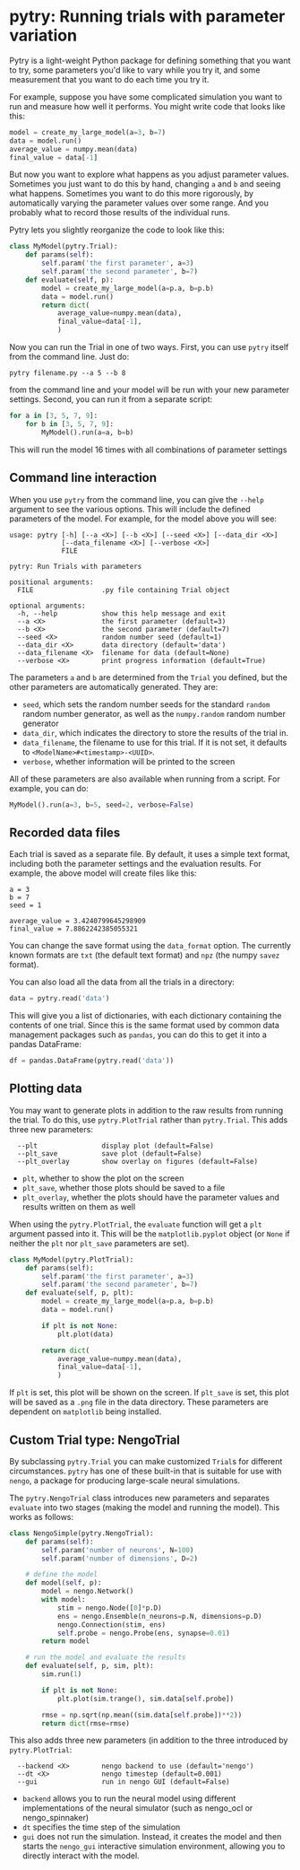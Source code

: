 # pytry: Running trials with parameter variation

Pytry is a light-weight Python package for defining something that you want
to try, some parameters you'd like to vary while you try it, and some
measurement that you want to do each time you try it.

For example, suppose you have some complicated simulation you want to run
and measure how well it performs.  You might write code that looks like
this:

```python
model = create_my_large_model(a=3, b=7)
data = model.run()
average_value = numpy.mean(data)
final_value = data[-1]
```

But now you want to explore what happens as you adjust parameter values.
Sometimes you just want to do this by hand, changing ```a``` and ```b``` and
seeing what happens.  Sometimes you want to do this more rigorously, by
automatically varying the parameter values over some range.  And you probably
what to record those results of the individual runs.

Pytry lets you slightly reorganize the code to look like this:

```python
class MyModel(pytry.Trial):
    def params(self):
        self.param('the first parameter', a=3)
        self.param('the second parameter', b=7)
    def evaluate(self, p):
        model = create_my_large_model(a=p.a, b=p.b)
        data = model.run()
        return dict(
            average_value=numpy.mean(data),
            final_value=data[-1],
            )
```

Now you can run the Trial in one of two ways.  First, you can use ```pytry```
itself from the command line.  Just do:

```
pytry filename.py --a 5 --b 8
```

from the command line and your model will be run with your new parameter
settings.  Second, you can run it from a separate script:

```python
for a in [3, 5, 7, 9]:
    for b in [3, 5, 7, 9]:
        MyModel().run(a=a, b=b)
```

This will run the model 16 times with all combinations of parameter settings

## Command line interaction

When you use ```pytry``` from the command line, you can give the ```--help```
argument to see the various options.  This will include the defined parameters
of the model.  For example, for the model above you will see:

```
usage: pytry [-h] [--a <X>] [--b <X>] [--seed <X>] [--data_dir <X>]
             [--data_filename <X>] [--verbose <X>]
             FILE

pytry: Run Trials with parameters

positional arguments:
  FILE                 .py file containing Trial object

optional arguments:
  -h, --help           show this help message and exit
  --a <X>              the first parameter (default=3)
  --b <X>              the second parameter (default=7)
  --seed <X>           random number seed (default=1)
  --data_dir <X>       data directory (default='data')
  --data_filename <X>  filename for data (default=None)
  --verbose <X>        print progress information (default=True)
```

The parameters ```a``` and ```b``` are determined from the ```Trial``` you
defined, but the other parameters are automatically generated.  They are:

 - ```seed```, which sets the random number seeds for the standard ```random```
   random number generator, as well as the ```numpy.random``` random number
   generator
 - ```data_dir```, which indicates the directory to store the results of the
   trial in.
 - ```data_filename```, the filename to use for this trial.  If it is not
   set, it defaults to ```<ModelName>#<timestamp>-<UUID>```.
 - ```verbose```, whether information will be printed to the screen

All of these parameters are also available when running from a script.  For
example, you can do:

```python
MyModel().run(a=3, b=5, seed=2, verbose=False)
```

## Recorded data files

Each trial is saved as a separate file.  By default, it uses a simple text
format, including both the parameter settings and the evaluation results.
For example, the above model will create files like this:

```
a = 3
b = 7
seed = 1

average_value = 3.4240799645298909
final_value = 7.8862242385055321
```

You can change the save format using the ```data_format``` option.  The
currently known formats are ```txt``` (the default text format) and
```npz``` (the numpy ```savez``` format).


You can also load all the data from all the trials in a directory:

```python
data = pytry.read('data')
```

This will give you a list of dictionaries, with each dictionary containing
the contents of one trial.  Since this is the same format used by common
data management packages such as ```pandas```, you can do this to get it
into a pandas DataFrame:

```python
df = pandas.DataFrame(pytry.read('data'))
```

## Plotting data

You may want to generate plots in addition to the raw results from running
the trial.  To do this, use ```pytry.PlotTrial``` rather than
 ```pytry.Trial```.  This adds three new parameters:

```
  --plt                display plot (default=False)
  --plt_save           save plot (default=False)
  --plt_overlay        show overlay on figures (default=False)
```

 - ```plt```, whether to show the plot on the screen
 - ```plt_save```, whether those plots should be saved to a file
 - ```plt_overlay```, whether the plots should have the parameter values
   and results written on them as well

When using the ```pytry.PlotTrial```, the ```evaluate``` function will get
a ```plt``` argument passed into it.  This will be the ```matplotlib.pyplot```
object (or ```None``` if neither the ```plt``` nor ```plt_save```
parameters are set).  

```python
class MyModel(pytry.PlotTrial):
    def params(self):
        self.param('the first parameter', a=3)
        self.param('the second parameter', b=7)
    def evaluate(self, p, plt):
        model = create_my_large_model(a=p.a, b=p.b)
        data = model.run()

        if plt is not None:
            plt.plot(data)

        return dict(
            average_value=numpy.mean(data),
            final_value=data[-1],
            )
```

If ```plt``` is set, this plot will be shown on the screen.  If
```plt_save``` is set, this plot will be saved as a ```.png``` file in the
data directory.  These parameters are dependent on ```matplotlib``` being
installed.

## Custom Trial type: NengoTrial

By subclassing ```pytry.Trial``` you can make customized ```Trial```s for
different circumstances.  ```pytry``` has one of these built-in that is
suitable for use with ```nengo```, a package for producing large-scale
neural simulations.

The ```pytry.NengoTrial``` class introduces new parameters and separates
```evaluate``` into two stages (making the model and running the model).
This works as follows:

```python
class NengoSimple(pytry.NengoTrial):
    def params(self):
        self.param('number of neurons', N=100)
        self.param('number of dimensions', D=2)

    # define the model
    def model(self, p):
        model = nengo.Network()
        with model:
            stim = nengo.Node([0]*p.D)
            ens = nengo.Ensemble(n_neurons=p.N, dimensions=p.D)
            nengo.Connection(stim, ens)
            self.probe = nengo.Probe(ens, synapse=0.01)
        return model

    # run the model and evaluate the results
    def evaluate(self, p, sim, plt):
        sim.run(1)

        if plt is not None:
            plt.plot(sim.trange(), sim.data[self.probe])

        rmse = np.sqrt(np.mean((sim.data[self.probe])**2))
        return dict(rmse=rmse)
```

This also adds three new parameters (in addition to the three introduced
by ```pytry.PlotTrial```:

```
  --backend <X>        nengo backend to use (default='nengo')
  --dt <X>             nengo timestep (default=0.001)
  --gui                run in nengo GUI (default=False)
```

 - ```backend``` allows you to run the neural model using different
   implementations of the neural simulator (such as nengo_ocl or
   nengo_spinnaker)
 - ```dt``` specifies the time step of the simulation
 - ```gui``` does not run the simulation.  Instead, it creates the model and
   then starts the ```nengo_gui``` interactive simulation environment, allowing
   you to directly interact with the model.
